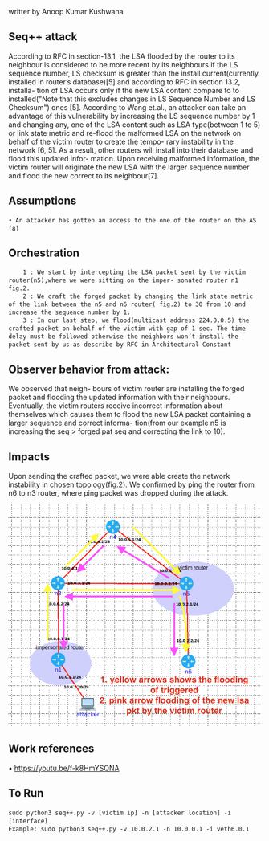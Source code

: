 writter by Anoop Kumar Kushwaha



## Seq++ attack
According to RFC in section-13.1, the LSA flooded by the router to its neighbour is considered to be more recent by its neighbours if the LS sequence number, 
LS checksum is greater than the install current(currently installed in router’s database)[5] and according to RFC in section 13.2, installa- tion of LSA occurs only if the new LSA content compare to 
to installed("Note that this excludes changes in LS Sequence Number and LS Checksum") ones [5]. According to Wang et.al., an attacker can take an advantage of this vulnerability by increasing the LS sequence number by 1 and changing any, one of the LSA content such as LSA type(between 1 to 5) or link state metric and re-flood the malformed LSA on the network on behalf of the victim router to create the tempo- rary instability in the network [6, 5]. As a result, other routers will install into their database and flood this updated infor- mation. Upon receiving malformed information, the victim router will originate the new LSA with the larger sequence number and flood the new correct to its neighbour[7].

## Assumptions
    • An attacker has gotten an access to the one of the router on the AS [8]


## Orchestration
```
    1 : We start by intercepting the LSA packet sent by the victim router(n5),where we were sitting on the imper- sonated router n1 fig.2.
    2 : We craft the forged packet by changing the link state metric of the link between the n5 and n6 router( fig.2) to 30 from 10 and increase the sequence number by 1.
    3 : In our last step, we flood(multicast address 224.0.0.5) the crafted packet on behalf of the victim with gap of 1 sec. The time delay must be followed otherwise the neighbors won’t install the packet sent by us as describe by RFC in Architectural Constant
```

## Observer behavior from attack:
 We observed that neigh- bours of victim router are installing the forged packet and flooding the updated information with their neighbours. Eventually, the victim routers receive incorrect information about themselves which causes them to flood the new LSA packet containing a larger sequence and correct informa- tion(from our example n5 is increasing the seq > forged pat seq and correcting the link to 10).


## Impacts
 Upon sending the crafted packet, we were able create the network instability in chosen topology(fig.2). We confirmed by ping the router from n6 to n3 router, where ping packet was dropped during the attack.



![topology](seq.png)


## Work references 
• https://youtu.be/f-k8HmYSQNA

##  To Run
    sudo python3 seq++.py -v [victim ip] -n [attacker location] -i [interface]
    Example: sudo python3 seq++.py -v 10.0.2.1 -n 10.0.0.1 -i veth6.0.1



